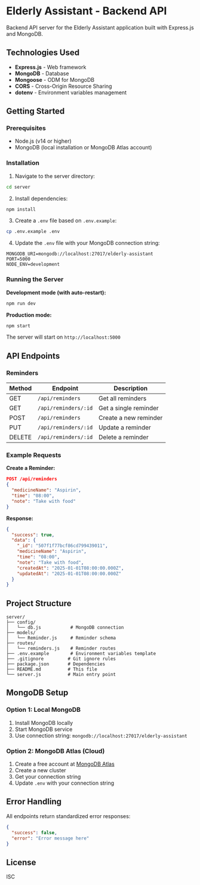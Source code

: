 # Elderly Assistant - Backend API

Backend API server for the Elderly Assistant application built with Express.js and MongoDB.

## Technologies Used

- **Express.js** - Web framework
- **MongoDB** - Database
- **Mongoose** - ODM for MongoDB
- **CORS** - Cross-Origin Resource Sharing
- **dotenv** - Environment variables management

## Getting Started

### Prerequisites

- Node.js (v14 or higher)
- MongoDB (local installation or MongoDB Atlas account)

### Installation

1. Navigate to the server directory:
```bash
cd server
```

2. Install dependencies:
```bash
npm install
```

3. Create a `.env` file based on `.env.example`:
```bash
cp .env.example .env
```

4. Update the `.env` file with your MongoDB connection string:
```env
MONGODB_URI=mongodb://localhost:27017/elderly-assistant
PORT=5000
NODE_ENV=development
```

### Running the Server

**Development mode (with auto-restart):**
```bash
npm run dev
```

**Production mode:**
```bash
npm start
```

The server will start on `http://localhost:5000`

## API Endpoints

### Reminders

| Method | Endpoint | Description |
|--------|----------|-------------|
| GET | `/api/reminders` | Get all reminders |
| GET | `/api/reminders/:id` | Get a single reminder |
| POST | `/api/reminders` | Create a new reminder |
| PUT | `/api/reminders/:id` | Update a reminder |
| DELETE | `/api/reminders/:id` | Delete a reminder |

### Example Requests

**Create a Reminder:**
```json
POST /api/reminders
{
  "medicineName": "Aspirin",
  "time": "08:00",
  "note": "Take with food"
}
```

**Response:**
```json
{
  "success": true,
  "data": {
    "_id": "507f1f77bcf86cd799439011",
    "medicineName": "Aspirin",
    "time": "08:00",
    "note": "Take with food",
    "createdAt": "2025-01-01T08:00:00.000Z",
    "updatedAt": "2025-01-01T08:00:00.000Z"
  }
}
```

## Project Structure

```
server/
├── config/
│   └── db.js           # MongoDB connection
├── models/
│   └── Reminder.js     # Reminder schema
├── routes/
│   └── reminders.js    # Reminder routes
├── .env.example        # Environment variables template
├── .gitignore         # Git ignore rules
├── package.json       # Dependencies
├── README.md          # This file
└── server.js          # Main entry point
```

## MongoDB Setup

### Option 1: Local MongoDB

1. Install MongoDB locally
2. Start MongoDB service
3. Use connection string: `mongodb://localhost:27017/elderly-assistant`

### Option 2: MongoDB Atlas (Cloud)

1. Create a free account at [MongoDB Atlas](https://www.mongodb.com/cloud/atlas)
2. Create a new cluster
3. Get your connection string
4. Update `.env` with your connection string

## Error Handling

All endpoints return standardized error responses:

```json
{
  "success": false,
  "error": "Error message here"
}
```

## License

ISC

